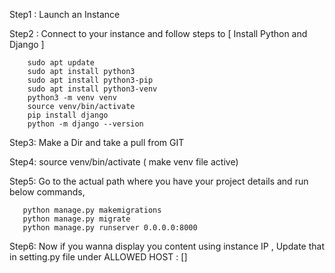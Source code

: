 Step1 : Launch an Instance 

Step2 : Connect to your instance and follow steps to [ Install Python and Django ]

        sudo apt update
        sudo apt install python3
        sudo apt install python3-pip
        sudo apt install python3-venv
        python3 -m venv venv
        source venv/bin/activate
        pip install django
        python -m django --version

Step3: Make a Dir and take a pull from GIT

Step4: source venv/bin/activate ( make venv file active)

Step5: Go to the actual path where you have your project details and run below commands,

       python manage.py makemigrations
       python manage.py migrate
       python manage.py runserver 0.0.0.0:8000

Step6: Now if you wanna display you content using instance IP , Update that in setting.py file under ALLOWED HOST : []       

       
